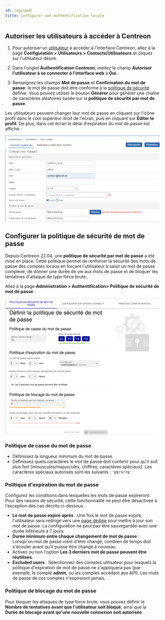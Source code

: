 ```yaml
---
id: loginpwd
title: Configurer une authentification locale
---
```


## Autoriser les utilisateurs à accéder à Centreon

1. Pour autoriser un [utilisateur](../monitoring/basic-objects/contacts.md) à accéder à l'interface Centreon, allez à la page
**Configuration > Utilisateurs > Contacts/Utilisateurs** et cliquez sur l'utilisateur désiré.

2. Dans l'onglet **Authentification Centreon**, mettez le champ **Autoriser l'utilisateur à se connecter à l'interface web**
à **Oui**.

3. Renseignez les champs **Mot de passe** et **Confirmation du mot de passe**: le mot de passe doit être conforme à la [politique de sécurité](#configurer-la-politique-de-sécurité-de-mot-de-passe) définie. Vous pouvez utiliser le bouton **Générer**
pour générer une chaîne de caractères aléatoires basée sur la **politique de sécurité par mot de passe**.

Les utilisateurs peuvent changer leur mot de passe en cliquant sur l'icône profil dans le coin supérieur droit de l'écran,
puis en cliquant sur **Éditer le profil**. De plus, dans cet écran le délai d'expiration du mot de passe est affiché :

![image](../assets/administration/password_expiration.png)

## Configurer la politique de sécurité de mot de passe

Depuis Centreon 22.04, une **politique de sécurité par mot de passe** a été mise en place.
Cette politique permet de renforcer la sécurité des mots de passe des comptes locaux en forcant
l'utilisateur à saisir un mot de passe complexe, de donner une durée de vie aux mots de passe
et de bloquer les tentatives d'attaque de type force brute.

Allez à la page **Administration > Authentification> Politique de sécurité de mot de passe** :

![image](../assets/administration/local-configuration.png)

### Politique de casse du mot de passe

- Définissez la longueur minimum du mot de passe.
- Définissez quels caractères le mot de passe doit contenir pour qu'il soit plus fort (minuscules/majuscules, chiffres, caractères spéciaux). Les caractères spéciaux autorisés sont les suivants : `'@$!%*?&'`

### Politique d'expiration du mot de passe

Configurez les conditions dans lesquelles les mots de passe expireront. Pour des raisons de sécurité, cette fonctionnalité ne peut être désactivée à l'exception des cas décrits ci-dessous.

- **Le mot de passe expire après** : Une fois le mot de passe expiré, l'utilisateur sera redirigé vers une
  [page dédiée](../getting-started/interface.md#réinitialisez-votre-mot-de-passe-après-expiration) pour mettre à jour son mot de passe. La configuration ne peut pas être sauvegardée avec une durée inférieure à 7 jours.
- **Durée minimum entre chaque changement de mot de passe** : Lorsqu'un mot de passe vient d'être changé, combien de temps doit s'écouler avant qu'il puisse être changé à nouveau.
- Activez ou non l'option **Les 3 derniers mot de passe peuvent être réutilisés**.
- **Excluded users** : Sélectionnez des comptes utilisateur pour lesquels la politique d'expiration de mot de passe ne s'appliquera pas (par exemple, le compte **admin**, ou les comptes accédant aux API). Les mots de passe de ces comptes n'expireront jamais.

### Politique de blocage du mot de passe

Pour bloquer les attaques de type force brute, vous pouvez définir le **Nombre de tentatives avant que l'utilisateur soit bloqué**,
ainsi que la **Durée de blocage avant qu'une nouvelle connexion soit autorisée**.
